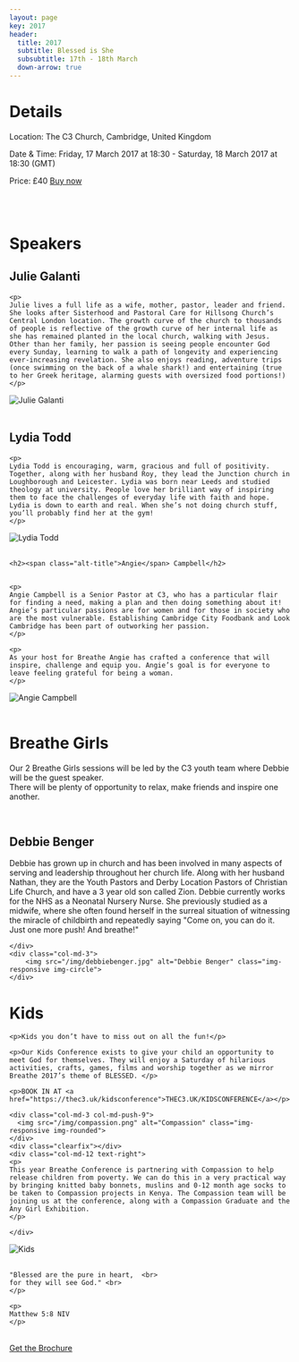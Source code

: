 ```yaml
---
layout: page
key: 2017
header:
  title: 2017
  subtitle: Blessed is She
  subsubtitle: 17th - 18th March
  down-arrow: true
---
```


<h1 class="text-center">Details</h1>

<div class="container-fluid text-center">
    <p>
        Location: The C3 Church, Cambridge, United Kingdom
    </p>
    <p>
        Date &amp; Time: Friday, 17 March 2017 at 18:30 - Saturday, 18 March 2017 at 18:30 (GMT)
    </p>
    <p>
        Price: £40 <a href="https://breathe2017.eventbrite.com">Buy now</a>
    </p>
    <br>
    <br>
</div>


<div class="container-fluid">
  <div class="row">
    <h1 class="text-center">Speakers</h1>
    
  </div>

<div class="row">

  <div class="col-md-9">
    <h2><span class="alt-title">Julie</span> Galanti</h2>

    <p>
    Julie lives a full life as a wife, mother, pastor, leader and friend. She looks after Sisterhood and Pastoral Care for Hillsong Church’s Central London location. The growth curve of the church to thousands of people is reflective of the growth curve of her internal life as she has remained planted in the local church, walking with Jesus. Other than her family, her passion is seeing people encounter God every Sunday, learning to walk a path of longevity and experiencing ever-increasing revelation. She also enjoys reading, adventure trips (once swimming on the back of a whale shark!) and entertaining (true to her Greek heritage, alarming guests with oversized food portions!)
    </p>

  </div>
  <div class="col-md-3">
      <img src="/img/juliegalanti.jpg" alt="Julie Galanti" class="img-responsive img-circle">
  </div>

</div>

<br>

<div class="row">

  <div class="col-md-9 col-md-push-3">
    <h2><span class="alt-title">Lydia</span> Todd</h2>

    <p>
    Lydia Todd is encouraging, warm, gracious and full of positivity. Together, along with her husband Roy, they lead the Junction church in Loughborough and Leicester. Lydia was born near Leeds and studied theology at university. People love her brilliant way of inspiring them to face the challenges of everyday life with faith and hope. Lydia is down to earth and real. When she’s not doing church stuff, you’ll probably find her at the gym!
    </p>

  </div>
  <div class="col-md-3 col-md-pull-9">
      <img src="/img/lydiatodd.jpg" alt="Lydia Todd" class="img-responsive img-circle">
  </div>

</div>

<br>

<div class="row">
  <div class="col-md-9 text-right">
    
    <h2><span class="alt-title">Angie</span> Campbell</h2>


    <p>
    Angie Campbell is a Senior Pastor at C3, who has a particular flair for finding a need, making a plan and then doing something about it! Angie’s particular passions are for women and for those in society who are the most vulnerable. Establishing Cambridge City Foodbank and Look Cambridge has been part of outworking her passion.
    </p>

    <p>
    As your host for Breathe Angie has crafted a conference that will inspire, challenge and equip you. Angie’s goal is for everyone to leave feeling grateful for being a woman.
    </p>

  </div>

  <div class="col-md-3">
      <img src="/img/angie-2.jpg" alt="Angie Campbell" class="img-responsive img-circle">
  </div>
</div>

</div>

<br>

<h1 class="text-center">Breathe <span class="alt-title">Girls</span></h1>

<div class="text-right">


  <p class="text-center">
  Our 2 Breathe Girls sessions will be led by the C3 youth team where Debbie will be the guest speaker. <br>
  There will be plenty of opportunity to relax, make friends and inspire one another.
  </p>

  <br>

  <div class="row">
    <div class="col-md-9">
      <h2><span class="alt-title">Debbie</span> Benger</h2>
      <p>
      Debbie has grown up in church and has been involved in many aspects of serving and leadership throughout her church life. Along with her husband Nathan, they are the Youth Pastors and Derby Location Pastors of Christian Life Church, and have a 3 year old son called Zion. Debbie currently works for the NHS as a Neonatal Nursery Nurse. She previously studied as a midwife, where she often found herself in the surreal situation of witnessing the miracle of childbirth and repeatedly saying "Come on, you can do it. Just one more push! And breathe!"
      </p>

    </div>
    <div class="col-md-3">
        <img src="/img/debbiebenger.jpg" alt="Debbie Benger" class="img-responsive img-circle">
    </div>
  </div>


</div>

<div class="row">
  <div class="col-md-9 col-md-push-3">
    <h1>Kids</h1>

    <p>Kids you don’t have to miss out on all the fun!</p>
    
    <p>Our Kids Conference exists to give your child an opportunity to meet God for themselves. They will enjoy a Saturday of hilarious activities, crafts, games, films and worship together as we mirror Breathe 2017’s theme of BLESSED. </p>
    
    <p>BOOK IN AT <a href="https://thec3.uk/kidsconference">THEC3.UK/KIDSCONFERENCE</a></p>
    
    <div class="col-md-3 col-md-push-9">
      <img src="/img/compassion.png" alt="Compassion" class="img-responsive img-rounded">
    </div>
    <div class="clearfix"></div>
    <div class="col-md-12 text-right">
    <p>
    This year Breathe Conference is partnering with Compassion to help release children from poverty. We can do this in a very practical way by bringing knitted baby bonnets, muslins and 0-12 month age socks to be taken to Compassion projects in Kenya. The Compassion team will be joining us at the conference, along with a Compassion Graduate and the Any Girl Exhibition.
    </p>

    </div>

  </div>
  <div class="col-md-3 col-md-pull-9">
      <img src="/img/07.jpg" alt="Kids" class="img-responsive">
  </div>
</div>


<div class="row text-center">
  <div class="col-md-12">
    <br>
    <p class="h1 alt-title quote-lg">

    "Blessed are the pure in heart,  <br>
    for they will see God." <br>
    </p>

    <p>
    Matthew 5:8 NIV
    </p>
  </div>

</div>

<br>

<div class="row">
    <div class="col-md-12">
        <div class="text-center">
            <a type="button" href="/assets/breathebrochure_2017.pdf" class="btn btn-secondary btn-lg">Get the Brochure</a>
        </div>
    </div>
</div>

<!-- HACK! -->
<style>
@media (min-width: 993px) {
  #map {
    margin-top: 100px;
  }
}
</style>